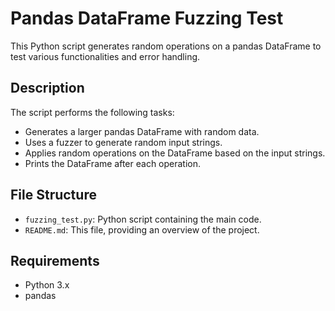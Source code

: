 # Pandas DataFrame Fuzzing Test

This Python script generates random operations on a pandas DataFrame to test various functionalities and error handling.

## Description

The script performs the following tasks:

- Generates a larger pandas DataFrame with random data.
- Uses a fuzzer to generate random input strings.
- Applies random operations on the DataFrame based on the input strings.
- Prints the DataFrame after each operation.

## File Structure

- `fuzzing_test.py`: Python script containing the main code.
- `README.md`: This file, providing an overview of the project.

## Requirements

- Python 3.x
- pandas

